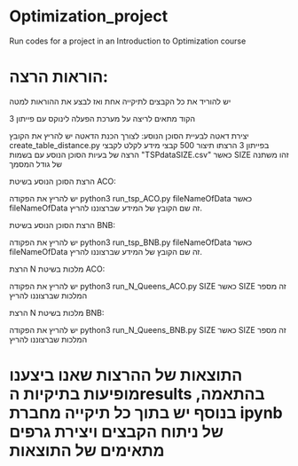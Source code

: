 # Optimization_project
Run codes for a project in an Introduction to Optimization course

# הוראות הרצה:
יש להוריד את כל הקבצים לתיקייה אחת ואז לבצע את ההוראות למטה

הקוד מתאים לריצה על מערכת הפעלה לינוקס עם פייתון 3

יצירת דאטה לבעיית הסוכן הנוסע:
לצורך הכנת הדאטה יש להריץ את הקובץ create_table_distance.py בפייתון 3 
הרצתו תיצור 500 קבצי מידע לקלט לקבצי הרצה של בעיות הסוכן הנוסע עם בשמות "TSPdataSIZE.csv" כאשר SIZE זהו משתנה של גודל המסמך

הרצת הסוכן הנוסע בשיטת ACO:

יש להריץ את הפקודה python3 run_tsp_ACO.py fileNameOfData כאשר fileNameOfData זה שם הקובץ של המידע שברצוננו להריץ.

הרצת הסוכן הנוסע בשיטת BNB:

יש להריץ את הפקודה python3 run_tsp_BNB.py fileNameOfData כאשר fileNameOfData זה שם הקובץ של המידע שברצוננו להריץ.

הרצת N מלכות בשיטת ACO:

יש להריץ את הפקודה python3 run_N_Queens_ACO.py SIZE כאשר SIZE זה מספר המלכות שברצוננו להריץ

הרצת N מלכות בשיטת BNB:

יש להריץ את הפקודה python3 run_N_Queens_BNB.py SIZE כאשר SIZE זה מספר המלכות שברצוננו להריץ

# התוצאות של ההרצות שאנו ביצענו מופיעות בתיקיות הresults בהתאמה, בנוסף יש בתוך כל תיקייה מחברת ipynb של ניתוח הקבצים ויצירת גרפים מתאימים של התוצאות

